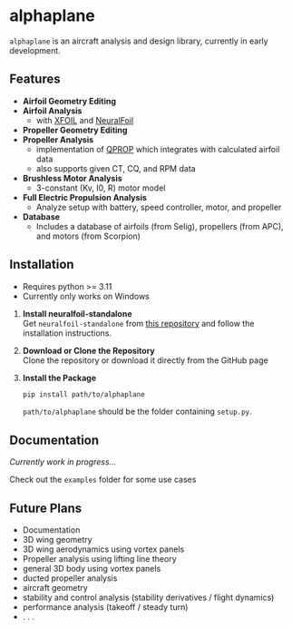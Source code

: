 
# alphaplane

`alphaplane` is an aircraft analysis and design library, currently in early development.

## Features

- **Airfoil Geometry Editing**
- **Airfoil Analysis**  
  - with [XFOIL](https://web.mit.edu/drela/Public/web/xfoil/xfoil_doc.txt) and [NeuralFoil](https://github.com/peterdsharpe/NeuralFoil)
- **Propeller Geometry Editing**
- **Propeller Analysis**  
  - implementation of [QPROP](https://web.mit.edu/drela/Public/web/qprop/) which integrates with calculated airfoil data
  - also supports given CT, CQ, and RPM data
- **Brushless Motor Analysis**  
  - 3-constant (Kv, I0, R) motor model
- **Full Electric Propulsion Analysis**  
  - Analyze setup with battery, speed controller, motor, and propeller
- **Database**  
  - Includes a database of airfoils (from Selig), propellers (from APC), and motors (from Scorpion)

## Installation

- Requires python >= 3.11
- Currently only works on Windows

1. **Install neuralfoil-standalone**  
   Get `neuralfoil-standalone` from [this repository](https://github.com/pedro-crb/neuralfoil-standalone) and follow the installation instructions.

2. **Download or Clone the Repository**  
   Clone the repository or download it directly from the GitHub page

3. **Install the Package**  
   ```bash
   pip install path/to/alphaplane
   ```
   `path/to/alphaplane` should be the folder containing `setup.py`.

## Documentation

*Currently work in progress...*

Check out the `examples` folder for some use cases

## Future Plans

- Documentation
- 3D wing geometry
- 3D wing aerodynamics using vortex panels
- Propeller analysis using lifting line theory
- general 3D body using vortex panels
- ducted propeller analysis
- aircraft geometry
- stability and control analysis (stability derivatives / flight dynamics)
- performance analysis (takeoff / steady turn)
- . . .
